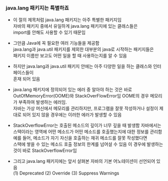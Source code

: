 

### java.lang 패키지는 특별하죠

- 이 절의 제목처럼 java.lang 패키지는 아주 특별한 패키지임  
  자바의 패키지 중에서 유일하게 java.lang 패키지에 있는 클래스들은  
  import를 안해도 사용할 수 있기 때문임  
  
- 그만큼 Java에 꼭 필요한 여러 기능들을 제공함  
  java.lang과 java.util 패키지를 제외한 대부분의 java로 시작하는 패키지들은  
  패키지 이름만 보고도 어떤 일을 할 때 사용하는지를 알 수 있음  
  
- 하지만 java.lang과 java.util 패키지 안에는 아주 다양한 일을 하는 클래스와 인터페이스들이  
  혼재 되어 있음  
  
  
- java.lang 패키지에 정의되어 있는 에러 중 알아야 하는 것은 
  바로 OutOfMemoryError(OOME)와 StackOverFlowError임 
  OOME의 경우 메모리가 부족하여 발생하는 에러임.  
  자바는 가상 머신에서 메모리를 관리하지만,
  프로그램을 잘못 작성하거나 설정이 제대로 되어 있지 않을 경우에는 이러한 에러가 발생할 수 있음
  
- StackOverflowError는 호출된 메소드의 깊이가 너무 깊을 때 발생함 
  자바에서는 스택이라는 영역에 어떤 메소드가 어떤 메소드를 호출했는지에 대한 정보를 관리함
  예를 들어, 메소드가 자기 자신을 호출하는 재귀 메소드를 잘못 작성했다면  
  스택에 쌓을 수 있는 메소드 호출 정보의 한계를 넘어설 수 있음
  이 경우에 발생하는 것이 바로 StackOverflowError임  
  
- 그리고 java.lang 패키지에는 앞서 살펴본 자바의 기본 어노테이션이 선언되어 있음  
  (1) Deprecated
  (2) Override
  (3) Suppress Warnings 
  
  
  
